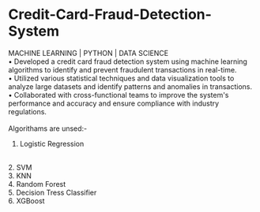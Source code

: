 # Credit-Card-Fraud-Detection-System
MACHINE LEARNING | PYTHON | DATA SCIENCE
<br>
• Developed a credit card fraud detection system using machine learning algorithms to identify and prevent fraudulent transactions in real-time.
<br>
• Utilized various statistical techniques and data visualization tools to analyze large datasets and identify patterns and anomalies in transactions.
<br>
• Collaborated with cross-functional teams to improve the system's performance and accuracy and ensure compliance with industry regulations.
<br>
<br>
Algorithams are unsed:- 
<br>
1. Logistic Regression
<br>
2. SVM
<br>
3. KNN
<br>
4. Random Forest
<br>
5. Decision Tress Classifier
<br>
6. XGBoost
<br>
